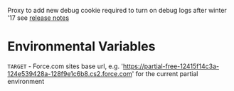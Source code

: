 Proxy to add new debug cookie required to turn on debug logs after winter '17 see [release notes](https://releasenotes.docs.salesforce.com/en-us/winter17/release-notes/rn_forcecom_debugging_guest_user.htm#rn_forcecom_debugging_guest_user)

# Environmental Variables
`TARGET` - Force.com sites base url, e.g. 'https://partial-free-12415f14c3a-124e539428a-128f9e1c6b8.cs2.force.com' for the current partial environment